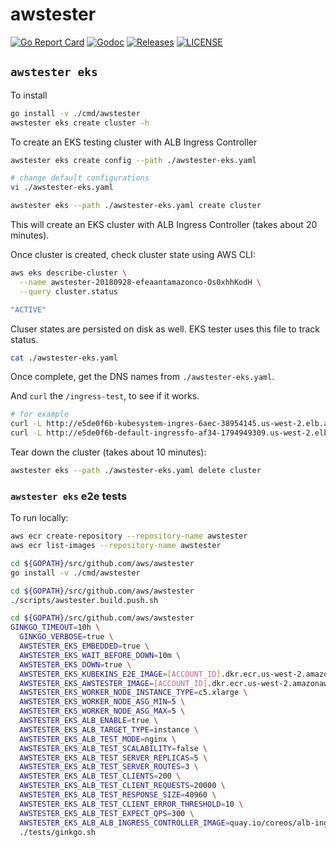 # awstester

[![Go Report Card](https://goreportcard.com/badge/github.com/aws/awstester?style=flat-square)](https://goreportcard.com/report/github.com/aws/awstester)
[![Godoc](http://img.shields.io/badge/go-documentation-blue.svg?style=flat-square)](https://godoc.org/github.com/aws/awstester)
[![Releases](https://img.shields.io/github/release/aws/awstester/all.svg?style=flat-square)](https://github.com/aws/awstester/releases)
[![LICENSE](https://img.shields.io/github/license/aws/awstester.svg?style=flat-square)](https://github.com/aws/awstester/blob/master/LICENSE)

## `awstester eks`

To install

```bash
go install -v ./cmd/awstester
awstester eks create cluster -h
```

To create an EKS testing cluster with ALB Ingress Controller

```bash
awstester eks create config --path ./awstester-eks.yaml

# change default configurations
vi ./awstester-eks.yaml
```

```bash
awstester eks --path ./awstester-eks.yaml create cluster
```

This will create an EKS cluster with ALB Ingress Controller (takes about 20 minutes).

Once cluster is created, check cluster state using AWS CLI:

```bash
aws eks describe-cluster \
  --name awstester-20180928-efeaantamazonco-Os0xhhKodH \
  --query cluster.status

"ACTIVE"
```

Cluser states are persisted on disk as well. EKS tester uses this file to track status.

```bash
cat ./awstester-eks.yaml
```

Once complete, get the DNS names from `./awstester-eks.yaml`.

And `curl` the `/ingress-test`, to see if it works.

```bash
# for example
curl -L http://e5de0f6b-kubesystem-ingres-6aec-38954145.us-west-2.elb.amazonaws.com/metrics
curl -L http://e5de0f6b-default-ingressfo-af34-1794949309.us-west-2.elb.amazonaws.com/ingress-test
```

Tear down the cluster (takes about 10 minutes):

```bash
awstester eks --path ./awstester-eks.yaml delete cluster
```

### `awstester eks` e2e tests

To run locally:

```bash
aws ecr create-repository --repository-name awstester
aws ecr list-images --repository-name awstester

cd ${GOPATH}/src/github.com/aws/awstester
go install -v ./cmd/awstester

cd ${GOPATH}/src/github.com/aws/awstester
./scripts/awstester.build.push.sh

cd ${GOPATH}/src/github.com/aws/awstester
GINKGO_TIMEOUT=10h \
  GINKGO_VERBOSE=true \
  AWSTESTER_EKS_EMBEDDED=true \
  AWSTESTER_EKS_WAIT_BEFORE_DOWN=10m \
  AWSTESTER_EKS_DOWN=true \
  AWSTESTER_EKS_KUBEKINS_E2E_IMAGE=[ACCOUNT_ID].dkr.ecr.us-west-2.amazonaws.com/kubekins-e2e:[TAG] \
  AWSTESTER_EKS_AWSTESTER_IMAGE=[ACCOUNT_ID].dkr.ecr.us-west-2.amazonaws.com/awstester:[TAG] \
  AWSTESTER_EKS_WORKER_NODE_INSTANCE_TYPE=c5.xlarge \
  AWSTESTER_EKS_WORKER_NODE_ASG_MIN=5 \
  AWSTESTER_EKS_WORKER_NODE_ASG_MAX=5 \
  AWSTESTER_EKS_ALB_ENABLE=true \
  AWSTESTER_EKS_ALB_TARGET_TYPE=instance \
  AWSTESTER_EKS_ALB_TEST_MODE=nginx \
  AWSTESTER_EKS_ALB_TEST_SCALABILITY=false \
  AWSTESTER_EKS_ALB_TEST_SERVER_REPLICAS=5 \
  AWSTESTER_EKS_ALB_TEST_SERVER_ROUTES=3 \
  AWSTESTER_EKS_ALB_TEST_CLIENTS=200 \
  AWSTESTER_EKS_ALB_TEST_CLIENT_REQUESTS=20000 \
  AWSTESTER_EKS_ALB_TEST_RESPONSE_SIZE=40960 \
  AWSTESTER_EKS_ALB_TEST_CLIENT_ERROR_THRESHOLD=10 \
  AWSTESTER_EKS_ALB_TEST_EXPECT_QPS=300 \
  AWSTESTER_EKS_ALB_ALB_INGRESS_CONTROLLER_IMAGE=quay.io/coreos/alb-ingress-controller:1.0-beta.7 \
  ./tests/ginkgo.sh
```
